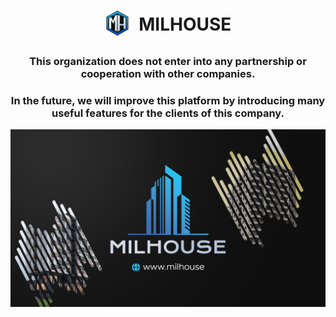 <h1 align="center">
  <img align="center" src="/assets/img/icons/webIcons/favicon-96x96.png" style="padding: 0 8px 8px 0; max-height: 40px" />
  <span style="">MILHOUSE</span>
</h1>

<h3 align="center">This organization does not enter into any partnership or cooperation with other companies.</h3>

<h3 align="center">In the future, we will improve this platform by introducing many useful features for the clients of this company.</h3>

<img align="center" src="/assets/img/other/githubIntro.png"/>
